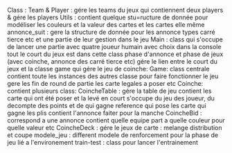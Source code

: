 Class : 
    Team & Player : gére les teams du jeux qui contiennent deux players & gére les players
    Utils : contient quelque stu=ructure de donnée pour modéliser les couleurs et la valeur des cartes et les cartes elle même
    annonce_suit : gere la structure de donnée pour les annonce types carré tierce etc et une partie de leur gestion dans le jeu
    Main : class qui s'occupe de lancer une partie avec quatre joueur humain avec choix dans la console
        tout le court du jeux est dans cette class 
        phase d'annonce et phase de jeux (avec coinche, annonce des carré tierce etc)
        gére le lien entre le court du jeux et la classe game qui gére le jeu de coinche:
    Game:
        class centrale 
        contient toute les instances des autres classe pour faire fonctionner le jeu
        gere les fin de round de partie les carte legales a poser etc
    Coinche:
        contient plusieurs class:
            CoincheTable :
                gére la table de jeu
                contient les carte qui ont été poser et la levé en court 
                s'occupe du jeu des joueur, du decompte des points et de qui gagne
                reference qui pose les carte qui gagne les plis 
                contient l'annonce faiter pour la manche
            CoincheBid :
                correspond a une annonce contient quelle equipe part a quelle couleur pour quelle valeur etc
            CoincheDeck : 
                gére le jeux de carte : melange distribution et coupe
    modele_jeu : different modele de renforcement pour la phase de jeu lié a l'environement
    train-test : class pour lancer l'entrainement
